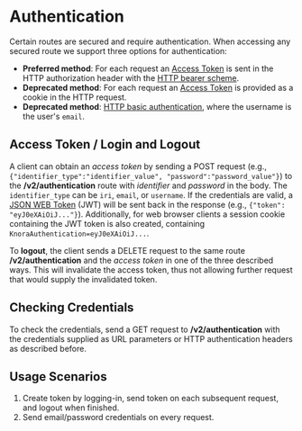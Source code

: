 <!---
 * Copyright © 2021 - 2023 Swiss National Data and Service Center for the Humanities and/or DaSCH Service Platform contributors.
 * SPDX-License-Identifier: Apache-2.0
-->

# Authentication

Certain routes are secured and require authentication.
When accessing any secured route we support three options for authentication:

- **Preferred method**: For each request an [Access Token](#Access-Token-/-Login-and-Logout) is sent in the HTTP
  authorization
  header with the
  [HTTP bearer scheme](https://tools.ietf.org/html/rfc6750#section-2.1).
- **Deprecated method**: For each request an [Access Token](#Access-Token-/-Login-and-Logout) is provided as a cookie in
  the HTTP request.
- **Deprecated method**: [HTTP basic authentication](https://en.wikipedia.org/wiki/Basic_access_authentication), where
  the username is the user's `email`.

## Access Token / Login and Logout

A client can obtain an *access token* by sending a POST request (e.g., `{"identifier_type":"identifier_value",
"password":"password_value"}`) to the **/v2/authentication** route with
*identifier* and *password* in the body. The `identifier_type` can be `iri`, `email`, or `username`.
If the credentials are valid, a [JSON WEB Token](https://jwt.io) (JWT) will be sent back in the
response (e.g., `{"token": "eyJ0eXAiOiJ..."}`). Additionally, for web browser clients a session cookie
containing the JWT token is also created, containing `KnoraAuthentication=eyJ0eXAiOiJ...`.

To **logout**, the client sends a DELETE request to the same route **/v2/authentication** and
the *access token* in one of the three described ways. This will invalidate the access token,
thus not allowing further request that would supply the invalidated token.

## Checking Credentials

To check the credentials, send a GET request to **/v2/authentication** with the credentials
supplied as URL parameters or HTTP authentication headers as described before.

## Usage Scenarios

1. Create token by logging-in, send token on each subsequent request, and logout when finished.
2. Send email/password credentials on every request.
